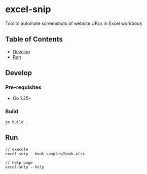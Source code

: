 # excel-snip

Tool to automate screenshots of website URLs in Excel workbook

## Table of Contents

- [Develop](#develop)
- [Run](#run)

## Develop

### Pre-requisites

- Go 1.25+

### Build

```shell
go build .
```

## Run

```shell
// execute
excel-snip --book samples/book.xlsx

// help page
excel-snip --help
```
